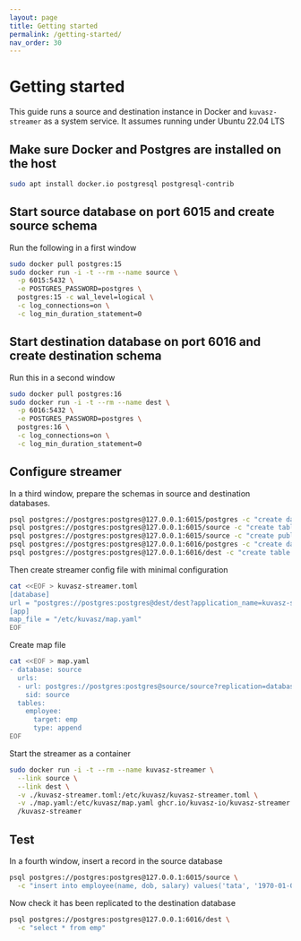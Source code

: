 ```yaml
---
layout: page
title: Getting started
permalink: /getting-started/
nav_order: 30
---
```

# Getting started

This guide runs a source and destination instance in Docker and `kuvasz-streamer` as a system service. It assumes running under Ubuntu 22.04 LTS

## Make sure Docker and Postgres are installed on the host

```bash
sudo apt install docker.io postgresql postgresql-contrib
```

## Start source database on port 6015 and create source schema

Run the following in a first window

```bash
sudo docker pull postgres:15
sudo docker run -i -t --rm --name source \
  -p 6015:5432 \
  -e POSTGRES_PASSWORD=postgres \
  postgres:15 -c wal_level=logical \
  -c log_connections=on \
  -c log_min_duration_statement=0
```

## Start destination database on port 6016 and create destination schema

Run this in a second window

```bash
sudo docker pull postgres:16
sudo docker run -i -t --rm --name dest \
  -p 6016:5432 \
  -e POSTGRES_PASSWORD=postgres \
  postgres:16 \
  -c log_connections=on \
  -c log_min_duration_statement=0
```

## Configure streamer

In a third window, prepare the schemas in source and destination databases.

```bash
psql postgres://postgres:postgres@127.0.0.1:6015/postgres -c "create database source"
psql postgres://postgres:postgres@127.0.0.1:6015/source -c "create table employee(id serial, name text, dob date, salary numeric)"
psql postgres://postgres:postgres@127.0.0.1:6015/source -c "create publication kuvasz_source for all tables"
psql postgres://postgres:postgres@127.0.0.1:6016/postgres -c "create database dest"
psql postgres://postgres:postgres@127.0.0.1:6016/dest -c "create table emp(sid text, id int, name text, dob date)"
```

Then create streamer config file with minimal configuration

```bash
cat <<EOF > kuvasz-streamer.toml
[database]
url = "postgres://postgres:postgres@dest/dest?application_name=kuvasz-streamer"
[app]
map_file = "/etc/kuvasz/map.yaml"
EOF
```

Create map file

```bash
cat <<EOF > map.yaml
- database: source
  urls:
  - url: postgres://postgres:postgres@source/source?replication=database&application_name=repl_source
    sid: source
  tables:
    employee:
      target: emp
      type: append
EOF
```

Start the streamer as a container

```bash
sudo docker run -i -t --rm --name kuvasz-streamer \
  --link source \
  --link dest \
  -v ./kuvasz-streamer.toml:/etc/kuvasz/kuvasz-streamer.toml \
  -v ./map.yaml:/etc/kuvasz/map.yaml ghcr.io/kuvasz-io/kuvasz-streamer \
  /kuvasz-streamer
```

## Test

In a fourth window, insert a record in the source database

```bash
psql postgres://postgres:postgres@127.0.0.1:6015/source \
  -c "insert into employee(name, dob, salary) values('tata', '1970-01-02', 2000)"
```

Now check it has been replicated to the destination database

```bash
psql postgres://postgres:postgres@127.0.0.1:6016/dest \
  -c "select * from emp"
```

